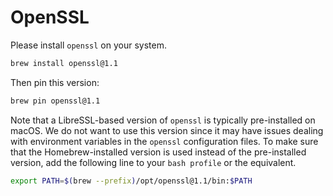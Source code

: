 # OpenSSL

Please install `openssl` on your system. 

```sh
brew install openssl@1.1
```

Then pin this version:

```sh
brew pin openssl@1.1
```

Note that a LibreSSL-based version of `openssl` is typically pre-installed on macOS. 
We do not want to use this version since it may have issues dealing with environment variables in the `openssl` configuration files.
To make sure that the Homebrew-installed version is used instead of the pre-installed version, add the following line to your `bash profile` or the equivalent.


```sh
export PATH=$(brew --prefix)/opt/openssl@1.1/bin:$PATH
```

